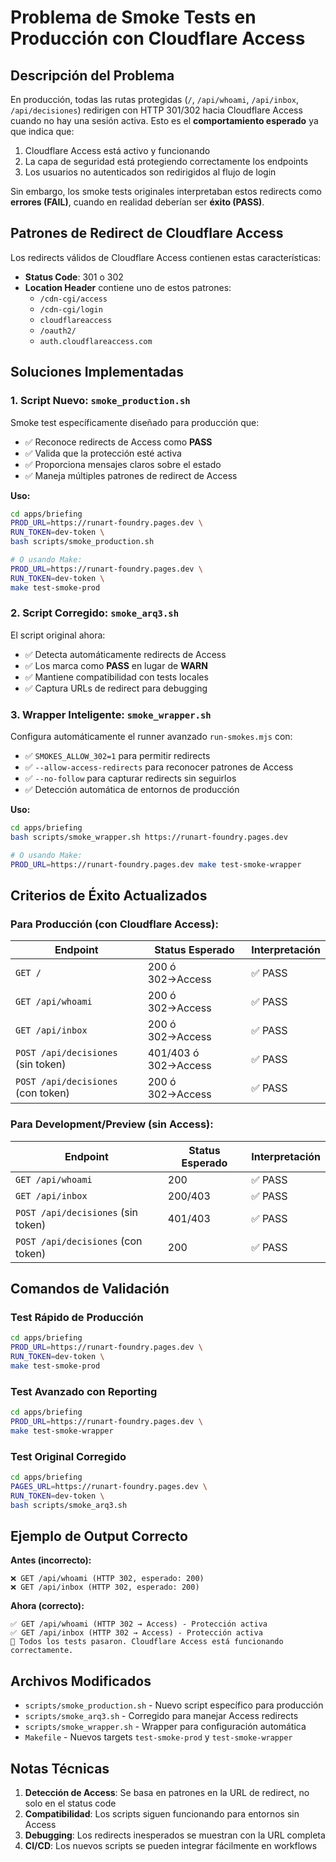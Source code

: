 # Problema de Smoke Tests en Producción con Cloudflare Access

## Descripción del Problema

En producción, todas las rutas protegidas (`/`, `/api/whoami`, `/api/inbox`, `/api/decisiones`) redirigen con HTTP 301/302 hacia Cloudflare Access cuando no hay una sesión activa. Esto es el **comportamiento esperado** ya que indica que:

1. Cloudflare Access está activo y funcionando
2. La capa de seguridad está protegiendo correctamente los endpoints
3. Los usuarios no autenticados son redirigidos al flujo de login

Sin embargo, los smoke tests originales interpretaban estos redirects como **errores (FAIL)**, cuando en realidad deberían ser **éxito (PASS)**.

## Patrones de Redirect de Cloudflare Access

Los redirects válidos de Cloudflare Access contienen estas características:

- **Status Code**: 301 o 302
- **Location Header** contiene uno de estos patrones:
  - `/cdn-cgi/access`
  - `/cdn-cgi/login` 
  - `cloudflareaccess`
  - `/oauth2/`
  - `auth.cloudflareaccess.com`

## Soluciones Implementadas

### 1. Script Nuevo: `smoke_production.sh`

Smoke test específicamente diseñado para producción que:

- ✅ Reconoce redirects de Access como **PASS**
- ✅ Valida que la protección esté activa
- ✅ Proporciona mensajes claros sobre el estado
- ✅ Maneja múltiples patrones de redirect de Access

**Uso:**
```bash
cd apps/briefing
PROD_URL=https://runart-foundry.pages.dev \
RUN_TOKEN=dev-token \
bash scripts/smoke_production.sh

# O usando Make:
PROD_URL=https://runart-foundry.pages.dev \
RUN_TOKEN=dev-token \
make test-smoke-prod
```

### 2. Script Corregido: `smoke_arq3.sh`

El script original ahora:

- ✅ Detecta automáticamente redirects de Access
- ✅ Los marca como **PASS** en lugar de **WARN**
- ✅ Mantiene compatibilidad con tests locales
- ✅ Captura URLs de redirect para debugging

### 3. Wrapper Inteligente: `smoke_wrapper.sh`

Configura automáticamente el runner avanzado `run-smokes.mjs` con:

- ✅ `SMOKES_ALLOW_302=1` para permitir redirects
- ✅ `--allow-access-redirects` para reconocer patrones de Access
- ✅ `--no-follow` para capturar redirects sin seguirlos
- ✅ Detección automática de entornos de producción

**Uso:**
```bash
cd apps/briefing
bash scripts/smoke_wrapper.sh https://runart-foundry.pages.dev

# O usando Make:
PROD_URL=https://runart-foundry.pages.dev make test-smoke-wrapper
```

## Criterios de Éxito Actualizados

### Para Producción (con Cloudflare Access):

| Endpoint | Status Esperado | Interpretación |
|----------|----------------|----------------|
| `GET /` | 200 ó 302→Access | ✅ PASS |
| `GET /api/whoami` | 200 ó 302→Access | ✅ PASS |
| `GET /api/inbox` | 200 ó 302→Access | ✅ PASS |
| `POST /api/decisiones` (sin token) | 401/403 ó 302→Access | ✅ PASS |
| `POST /api/decisiones` (con token) | 200 ó 302→Access | ✅ PASS |

### Para Development/Preview (sin Access):

| Endpoint | Status Esperado | Interpretación |
|----------|----------------|----------------|
| `GET /api/whoami` | 200 | ✅ PASS |
| `GET /api/inbox` | 200/403 | ✅ PASS |
| `POST /api/decisiones` (sin token) | 401/403 | ✅ PASS |
| `POST /api/decisiones` (con token) | 200 | ✅ PASS |

## Comandos de Validación

### Test Rápido de Producción
```bash
cd apps/briefing
PROD_URL=https://runart-foundry.pages.dev \
RUN_TOKEN=dev-token \
make test-smoke-prod
```

### Test Avanzado con Reporting
```bash
cd apps/briefing
PROD_URL=https://runart-foundry.pages.dev \
make test-smoke-wrapper
```

### Test Original Corregido
```bash
cd apps/briefing
PAGES_URL=https://runart-foundry.pages.dev \
RUN_TOKEN=dev-token \
bash scripts/smoke_arq3.sh
```

## Ejemplo de Output Correcto

**Antes (incorrecto):**
```
❌ GET /api/whoami (HTTP 302, esperado: 200)
❌ GET /api/inbox (HTTP 302, esperado: 200)
```

**Ahora (correcto):**
```
✅ GET /api/whoami (HTTP 302 → Access) - Protección activa
✅ GET /api/inbox (HTTP 302 → Access) - Protección activa
🎉 Todos los tests pasaron. Cloudflare Access está funcionando correctamente.
```

## Archivos Modificados

- `scripts/smoke_production.sh` - Nuevo script específico para producción
- `scripts/smoke_arq3.sh` - Corregido para manejar Access redirects
- `scripts/smoke_wrapper.sh` - Wrapper para configuración automática
- `Makefile` - Nuevos targets `test-smoke-prod` y `test-smoke-wrapper`

## Notas Técnicas

1. **Detección de Access**: Se basa en patrones en la URL de redirect, no solo en el status code
2. **Compatibilidad**: Los scripts siguen funcionando para entornos sin Access
3. **Debugging**: Los redirects inesperados se muestran con la URL completa
4. **CI/CD**: Los nuevos scripts se pueden integrar fácilmente en workflows